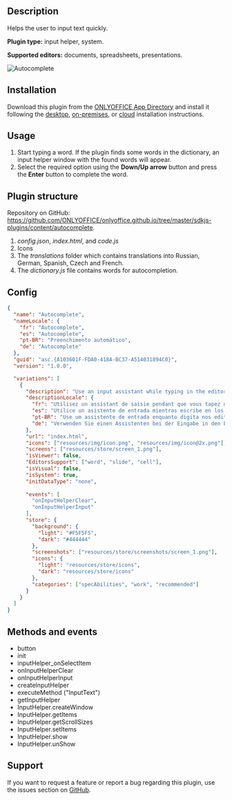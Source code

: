 ## Description

Helps the user to input text quickly.

**Plugin type:** input helper, system.

**Supported editors:** documents, spreadsheets, presentations.

![Autocomplete](/assets/images/plugins/gifs/autocomplete.gif)

## Installation

Download this plugin from the [ONLYOFFICE App Directory](https://www.onlyoffice.com/en/app-directory/autocomplete) and install it following the [desktop](../../Adding%20plugins/ONLYOFFICE%20Desktop%20Editors/index.md), [on-premises](../../Adding%20plugins/ONLYOFFICE%20Docs%20on-premises/index.md), or [cloud](../../Adding%20plugins/ONLYOFFICE%20Cloud/index.md) installation instructions.

## Usage

1. Start typing a word. If the plugin finds some words in the dictionary, an input helper window with the found words will appear.
2. Select the required option using the **Down/Up arrow** button and press the **Enter** button to complete the word.

## Plugin structure

Repository on GitHub: <https://github.com/ONLYOFFICE/onlyoffice.github.io/tree/master/sdkjs-plugins/content/autocomplete>.

1. *config.json*, *index.html*, and *code.js*
2. Icons
3. The *translations* folder which contains translations into Russian, German, Spanish, Czech and French.
4. The *dictionary.js* file contains words for autocompletion.

## Config

``` json
{
  "name": "Autocomplete",
  "nameLocale": {
    "fr": "Autocomplete",
    "es": "Autocomplete",
    "pt-BR": "Preenchimento automático",
    "de": "Autocomplete"
  },
  "guid": "asc.{A103601F-FDA0-418A-BC37-A514031894C0}",
  "version": "1.0.0",

  "variations": [
    {
      "description": "Use an input assistant while typing in the editors.",
      "descriptionLocale": {
        "fr": "Utilisez un assistant de saisie pendant que vous tapez dans les éditeurs.",
        "es": "Utilice un asistente de entrada mientras escribe en los editores.",
        "pt-BR": "Use um assistente de entrada enquanto digita nos editores.",
        "de": "Verwenden Sie einen Assistenten bei der Eingabe in den Editoren."
      },
      "url": "index.html",
      "icons": ["resources/img/icon.png", "resources/img/icon@2x.png"],
      "screens": ["resources/store/screen_1.png"],
      "isViewer": false,
      "EditorsSupport": ["word", "slide", "cell"],
      "isVisual": false,
      "isSystem": true,
      "initDataType": "none",
            
      "events": [
        "onInputHelperClear",
        "onInputHelperInput"
      ],
      "store": {
        "background": {
          "light": "#F5F5F5",
          "dark": "#444444"
        },
        "screenshots": ["resources/store/screenshots/screen_1.png"],
        "icons": {
          "light": "resources/store/icons",
          "dark": "resources/store/icons"
        },
        "categories": ["specAbilities", "work", "recommended"]
      }
    }
  ]
}
```

## Methods and events

- button
- init
- inputHelper\_onSelectItem
- onInputHelperClear
- onInputHelperInput
- createInputHelper
- executeMethod ("InputText")
- getInputHelper
- InputHelper.createWindow
- InputHelper.getItems
- InputHelper.getScrollSizes
- InputHelper.setItems
- InputHelper.show
- InputHelper.unShow

## Support

If you want to request a feature or report a bug regarding this plugin, use the issues section on [GitHub](https://github.com/ONLYOFFICE/onlyoffice.github.io/issues).
